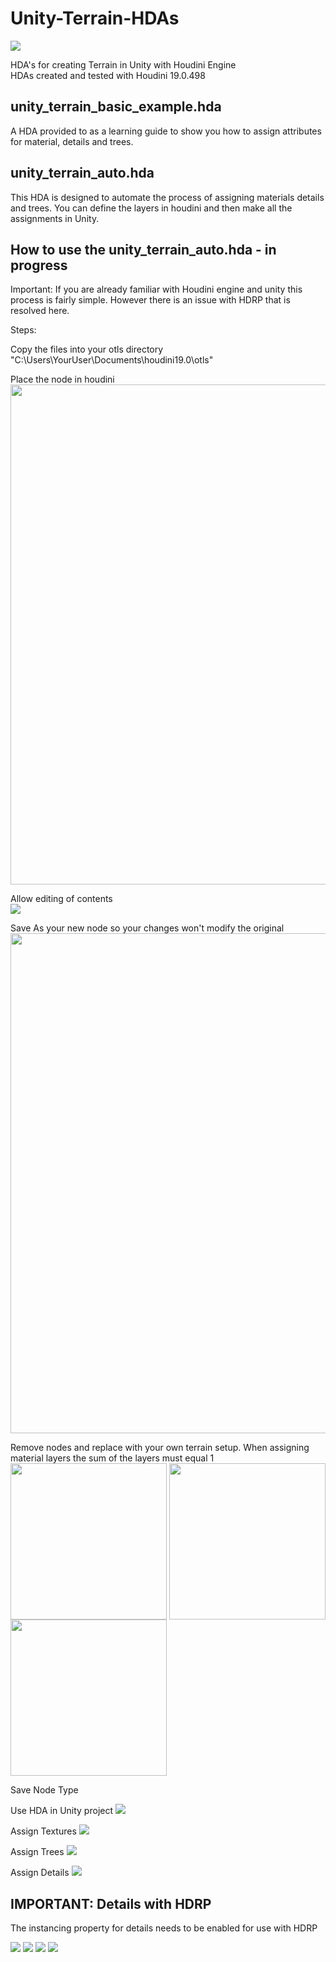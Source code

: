 # Unity-Terrain-HDAs
![](Documentation/Images/Banner.jpg)


HDA's for creating Terrain in Unity with Houdini Engine\
HDAs created and tested with Houdini 19.0.498


## unity_terrain_basic_example.hda
A HDA provided to as a learning guide to show you how to assign attributes for material, details and trees.


## unity_terrain_auto.hda
This HDA is designed to automate the process of assigning materials details and trees. You can define the layers in houdini and then make all the assignments in Unity.

## How to use the unity_terrain_auto.hda - in progress
Important: If you are already familiar with Houdini engine and unity this process is fairly simple. However there is an issue with HDRP that is resolved here.

Steps:

Copy the files into your otls directory "C:\Users\YourUser\Documents\houdini19.0\otls"

Place the node in houdini\
<img src="Documentation/Images/Add_Node.jpg" align="center" width="800"/>

Allow editing of contents\
<img src="Documentation/Images/Allow_Edit.jpg" align="center" />

Save As your new node so your changes won't modify the original\
<img src="Documentation/Images/Save_As.jpg" align="center" width="800"/>

Remove nodes and replace with your own terrain setup. When assigning material layers the sum of the layers must equal 1\
<img src="Documentation/Images/Remove_Nodes.jpg" align="center" width="250"/> <img src="Documentation/Images/Nodes_Deleted.jpg" align="center" width="250"/> <img src="Documentation/Images/Replace_Nodes.jpg" align="center" width="250"/>

Save Node Type

Use HDA in Unity project
![](Documentation/Images/HDA.jpg)

Assign Textures
![](Documentation/Images/Assign_Textures.jpg)

Assign Trees
![](Documentation/Images/Assign_Trees.jpg)


Assign Details
![](Documentation/Images/Assign_Details.jpg)

## IMPORTANT: Details with HDRP
The instancing property for details needs to be enabled for use with HDRP

![](Documentation/Images/HDRP_Support.jpg)
![](Documentation/Images/Edit_Details.jpg)
![](Documentation/Images/Instancing_Disabled.jpg)
![](Documentation/Images/Instancing_Enabled.jpg)